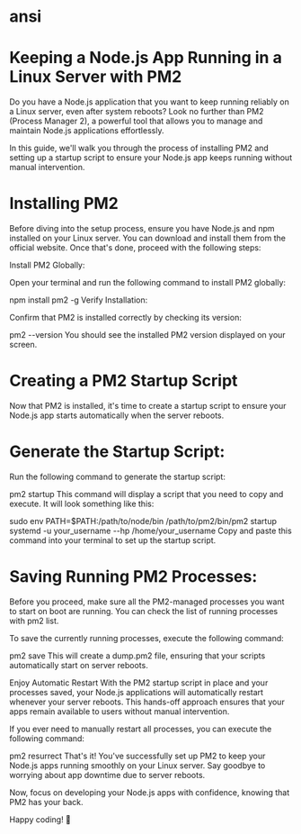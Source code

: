 # ansi

# Keeping a Node.js App Running in a Linux Server with PM2


Do you have a Node.js application that you want to keep running reliably on a Linux server, even after system reboots? Look no further than PM2 (Process Manager 2), a powerful tool that allows you to manage and maintain Node.js applications effortlessly.

In this guide, we'll walk you through the process of installing PM2 and setting up a startup script to ensure your Node.js app keeps running without manual intervention.

# Installing PM2
Before diving into the setup process, ensure you have Node.js and npm installed on your Linux server. You can download and install them from the official website. Once that's done, proceed with the following steps:

Install PM2 Globally:

Open your terminal and run the following command to install PM2 globally:

npm install pm2 -g
Verify Installation:

Confirm that PM2 is installed correctly by checking its version:


pm2 --version
You should see the installed PM2 version displayed on your screen.

# Creating a PM2 Startup Script
Now that PM2 is installed, it's time to create a startup script to ensure your Node.js app starts automatically when the server reboots.

# Generate the Startup Script:

Run the following command to generate the startup script:


pm2 startup
This command will display a script that you need to copy and execute. It will look something like this:


sudo env PATH=$PATH:/path/to/node/bin /path/to/pm2/bin/pm2 startup systemd -u your_username --hp /home/your_username
Copy and paste this command into your terminal to set up the startup script.

# Saving Running PM2 Processes:

Before you proceed, make sure all the PM2-managed processes you want to start on boot are running. You can check the list of running processes with pm2 list.

To save the currently running processes, execute the following command:

pm2 save
This will create a dump.pm2 file, ensuring that your scripts automatically start on server reboots.

Enjoy Automatic Restart
With the PM2 startup script in place and your processes saved, your Node.js applications will automatically restart whenever your server reboots. This hands-off approach ensures that your apps remain available to users without manual intervention.

If you ever need to manually restart all processes, you can execute the following command:


pm2 resurrect
That's it! You've successfully set up PM2 to keep your Node.js apps running smoothly on your Linux server. Say goodbye to worrying about app downtime due to server reboots.

Now, focus on developing your Node.js apps with confidence, knowing that PM2 has your back.

Happy coding! 🚀
